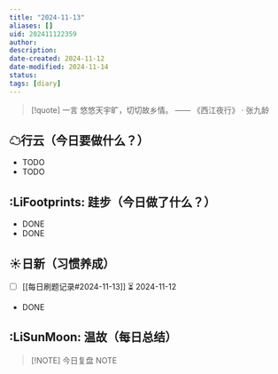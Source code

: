 ```yaml
---
title: "2024-11-13"
aliases: []
uid: 202411122359
author: 
description: 
date-created: 2024-11-12
date-modified: 2024-11-14
status: 
tags: [diary]
---
```


> [!quote] 一言
 悠悠天宇旷，切切故乡情。 —— 《西江夜行》 · 张九龄

## ☁行云（今日要做什么？）

- TODO
- TODO

## :LiFootprints: 跬步（今日做了什么？）

- DONE
- DONE

## ☀日新（习惯养成）

- [ ] [[每日刷题记录#2024-11-13]] ⏳ 2024-11-12
- DONE

## :LiSunMoon: 温故（每日总结）

> [!NOTE] 今日复盘
> NOTE

